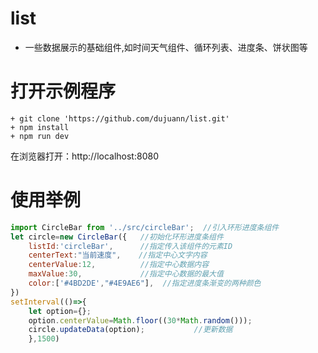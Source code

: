 # list
* 一些数据展示的基础组件,如时间天气组件、循环列表、进度条、饼状图等

# 打开示例程序
    + git clone 'https://github.com/dujuann/list.git'
    + npm install
    + npm run dev
在浏览器打开：http://localhost:8080

# 使用举例
```javascript
import CircleBar from '../src/circleBar';  //引入环形进度条组件
let circle=new CircleBar({   //初始化环形进度条组件
    listId:'circleBar',      //指定传入该组件的元素ID
    centerText:"当前速度",    //指定中心文字内容
    centerValue:12,          //指定中心数据内容
    maxValue:30,             //指定中心数据的最大值
    color:['#4BD2DE',"#4E9AE6"],  //指定进度条渐变的两种颜色
})
setInterval(()=>{
    let option={};
    option.centerValue=Math.floor((30*Math.random()));
    circle.updateData(option);           //更新数据
    },1500)